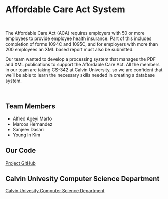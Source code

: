 <html>
<body>
<h1>Affordable Care Act System</h1>
  <br>
<p>The Affordable Care Act (ACA) requires employers with 50 or more employees to provide employee health insurance. Part of this includes completion of forms 1094C and 1095C, and for employers with more than 200 employees an XML based report must also be submitted.</p>
  <p>Our team wanted to develop a processing system that manages the PDF and XML publications to support the Affordable Care Act. All the members in our team are taking CS-342 at Calvin University, so we are confident that we’ll be able to learn the necessary skills needed in creating a database system. </p>
  <br>
<h2>Team Members</h2> 
  <ul>
  <li>Alfred Ageyi Marfo</li>
  <li>Marcos Hernandez</li>
  <li>Sanjeev Dasari</li>
  <li>Young In Kim</li>
  </ul> 
  <h2>Our Code</h2>
  <a href="https://github.com/cs-396-aca-project">Project GitHub</a>
  <h2>Calvin Univesity Computer Science Department</h2>
  <a href="https://computing.calvin.edu/">Calvin Univesity Computer Science Department</a>
</body>
</html>
